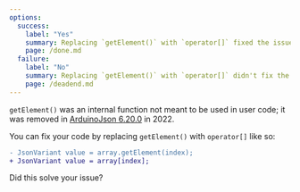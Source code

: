 ```yaml
---
options:
  success:
    label: "Yes"
    summary: Replacing `getElement()` with `operator[]` fixed the issue
    page: /done.md
  failure:
    label: "No"
    summary: Replacing `getElement()` with `operator[]` didn't fix the issue
    page: /deadend.md
---
```


`getElement()` was an internal function not meant to be used in user code; it was removed in [ArduinoJson 6.20.0](https://arduinojson.org/news/2022/12/26/arduinojson-6-20-0/) in 2022.

You can fix your code by replacing `getElement()` with `operator[]` like so:

```diff
- JsonVariant value = array.getElement(index);
+ JsonVariant value = array[index];
```

Did this solve your issue?
